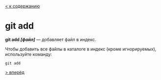 [< к содержанию](readme.md)

# git add

**git add *[файл]*** — добавляет файл в индекс.

Чтобы добавить все файлы в каталоге в индекс (кроме игнорируемых), используйте команду:

```
git add
```
[> вперёд](commit.md)